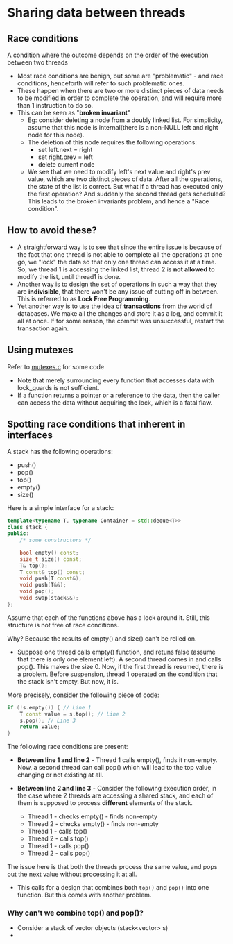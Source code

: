 # Sharing data between **threads**

## Race conditions
A condition where the outcome depends on the order of the execution between two threads

- Most race conditions are benign, but some are "problematic" - and race conditions, henceforth will refer to such problematic ones.
- These happen when there are two or more distinct pieces of data needs to be modified in order to complete the operation, and will require more than 1 instruction to do so.
- This can be seen as "**broken invariant**"
  - Eg: consider deleting a node from a doubly linked list. For simplicity, assume that this node is internal(there is a non-NULL left and right node for this node). 
  - The deletion of this node requires the following operations:
    - set left.next = right
    - set right.prev = left
    - delete current node
  - We see that we need to modify left's next value and right's prev value, which are two distinct pieces of data. After all the operations, the state of the list is correct. But what if a thread has executed only the first operation? And suddenly the second thread gets scheduled? This leads to the broken invariants problem, and hence a "Race condition".

## How to avoid these? 
- A straightforward way is to see that since the entire issue is because of the fact that one thread is not able to complete all the operations at one go, we "lock" the data so that only one thread can access it at a time. So, we thread 1 is accessing the linked list, thread 2 is **not allowed** to modify the list, until thread1 is done. 
- Another way is to design the set of operations in such a way that they are **indivisible**, that there won't be any issue of cutting off in between. This is referred to as **Lock Free Programming**.
- Yet another way is to use the idea of **transactions** from the world of databases. We make all the changes and store it as a log, and commit it all at once. If for some reason, the commit was unsuccessful, restart the transaction again.
  

## Using mutexes
Refer to [mutexes.c](mutexes.c) for some code

* Note that merely surrounding every function that accesses data with lock_guards is not sufficient.
* If a function returns a pointer or a reference to the data, then the caller can access the data without acquiring the lock, which is a fatal flaw.

## Spotting race conditions that inherent in interfaces

A stack has the following operations: 
  - push()
  - pop()
  - top() 
  - empty()
  - size()

Here is a simple interface for a stack:
```C++
template<typename T, typename Container = std::deque<T>>
class stack {
public:
    /* some constructors */

    bool empty() const;
    size_t size() const;
    T& top();
    T const& top() const;   
    void push(T const&);
    void push(T&&);
    void pop();
    void swap(stack&&);
};
```
Assume that each of the functions above has a lock around it. Still, this structure is not free of race conditions.

Why? Because the results of empty() and size() can't be relied on.
* Suppose one thread calls empty() function, and retuns false (assume that there is only one element left). 
A second thread comes in and calls pop(). This makes the size 0. Now, if the first thread is resumed,
there is a problem. Before suspension, thread 1 operated on the condition that the stack isn't empty.
But now, it is. 

More precisely, consider the following piece of code:

```C++
if (!s.empty()) { // Line 1
    T const value = s.top(); // Line 2
    s.pop(); // Line 3
    return value;
}
```

The following race conditions are present:
* **Between line 1 and line 2** - Thread 1 calls empty(), finds it non-empty. Now, a second thread can call pop() which will lead to the top value changing or not existing at all. 
* **Between line 2 and line 3** - Consider the following execution order, in the case where 2 threads are accessing a shared stack, and each of them is supposed to process __different__ elements of the stack.

  * Thread 1 - checks empty() - finds non-empty
  * Thread 2 - checks empty() - finds non-empty
  * Thread 1 - calls top()
  * Thread 2 - calls top() 
  * Thread 1 - calls pop()
  * Thread 2 - calls pop()

The issue here is that both the threads process the same value, and pops out the next value without processing it at all. 

* This calls for a design that combines both `top()` and `pop()` into one function. But this comes with another problem.

### Why can't we combine top() and pop()?

* Consider a stack of vector objects (stack<vector<T>> s)
* 